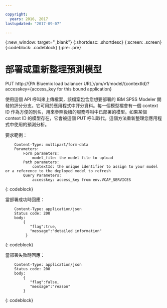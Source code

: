 ```yaml
---

copyright:
  years: 2016, 2017
lastupdated: "2017-09-07"

---
```


{:new_window: target="_blank"}
{:shortdesc: .shortdesc}
{:screen: .screen}
{:codeblock: .codeblock}
{:pre: .pre}

# 部署或重新整理預測模型


PUT http://{PA Bluemix load balancer
URL}/pm/v1/model/{contextId}?accesskey={access_key for this bound
application}

使用這個 API 呼叫來上傳檔案，該檔案包含您想要部署的 IBM SPSS Modeler 開發的評分分支。它可用於應用程式中評分資料。每一個模型檔會有一個 context ID 作為方便的別名，用來參照後續的服務呼叫中已部署的模型。如果某個 context ID 的模型存在，它會被這個 PUT 呼叫取代，這個方法重新整理您應用程式中使用的預測分析。

要求範例：

```
    Content-Type: multipart/form-data
    Parameters:
        Form parameters:
            model_file: the model file to upload
        Path parameters:
            contextId: the unique identifier to assign to your model or a reference to the deployed model to refresh
        Query Parameters:
            accesskey: access_key from env.VCAP_SERVICES
```
{: codeblock}

當部署成功時回應：

```
    Content-Type: application/json
    Status code: 200
    body:
        {
           "flag":true, 
           "message":"detailed information"  
         }
```
{: codeblock}

當部署失敗時回應：

```
    Content-Type: application/json
    Status code: 200
    body:
        {
           "flag":false, 
           "message":"reason"
        }
```
{: codeblock}
